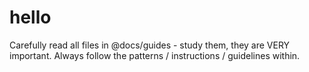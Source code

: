 # hello

Carefully read all files in @docs/guides - study them, they are VERY important. Always follow the patterns / instructions / guidelines within.

